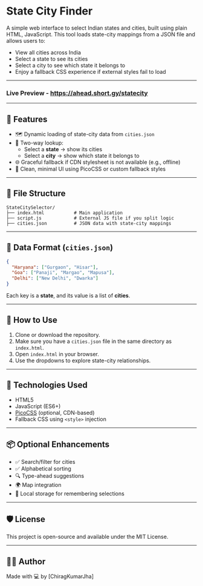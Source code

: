 # State City Finder

A simple web interface to select Indian states and cities, built using plain HTML, JavaScript.
This tool loads state-city mappings from a JSON file and allows users to:

- View all cities across India
- Select a state to see its cities
- Select a city to see which state it belongs to
- Enjoy a fallback CSS experience if external styles fail to load

---

### Live Preview - https://ahead.short.gy/statecity

---

## 🔧 Features

- 🗺 Dynamic loading of state-city data from `cities.json`
- 🔄 Two-way lookup:
  - Select a **state** → show its cities
  - Select a **city** → show which state it belongs to
- 🌐 Graceful fallback if CDN stylesheet is not available (e.g., offline)
- 📜 Clean, minimal UI using PicoCSS or custom fallback styles

---

## 📁 File Structure

```
StateCitySelector/
├── index.html           # Main application
├── script.js            # External JS file if you split logic
├── cities.json          # JSON data with state-city mappings

```

---

## 🔗 Data Format (`cities.json`)

```json
{
  "Haryana": ["Gurgaon", "Hisar"],
  "Goa": ["Panaji", "Margao", "Mapusa"],
  "Delhi": ["New Delhi", "Dwarka"]
}
```

Each key is a **state**, and its value is a list of **cities**.

---

## 🚀 How to Use

1. Clone or download the repository.
2. Make sure you have a `cities.json` file in the same directory as `index.html`.
3. Open `index.html` in your browser.
4. Use the dropdowns to explore state-city relationships.

---

## 🧱 Technologies Used

- HTML5
- JavaScript (ES6+)
- [PicoCSS](https://picocss.com) (optional, CDN-based)
- Fallback CSS using `<style>` injection

---

## 📦 Optional Enhancements

- ✅ Search/filter for cities
- ✅ Alphabetical sorting
- 🔍 Type-ahead suggestions
- 🌍 Map integration
- 💾 Local storage for remembering selections

---

## 🛡 License

This project is open-source and available under the MIT License.

---

## 🙋‍♀️ Author

Made with 💻 by [ChiragKumarJha]
